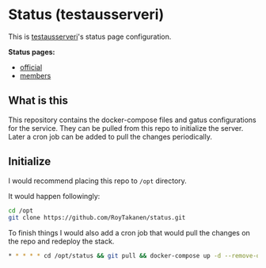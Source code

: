 # Status (testausserveri)
This is [testausserveri](https://testausserveri.fi)'s status page configuration. 


**Status pages:**
- [official](https://status.testausserveri.fi)
- [members](https://members.status.testausserveri.fi)

## What is this

This repository contains the docker-compose files and gatus configurations for the service. They can be pulled from this repo to initialize the server. Later a cron job can be added to pull the changes periodically.

## Initialize

I would recommend placing this repo to `/opt` directory.

It would happen followingly:

```sh
cd /opt
git clone https://github.com/RoyTakanen/status.git
```

To finish things I would also add a cron job that would pull the changes on the repo and redeploy the stack.

```sh
* * * * * cd /opt/status && git pull && docker-compose up -d --remove-orphans
```
